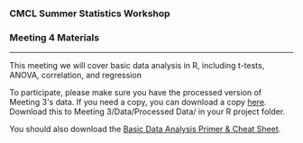 
### CMCL Summer Statistics Workshop

### Meeting 4 Materials

------------------------------------------------------------------------

This meeting we will cover basic data analysis in R, including t-tests, ANOVA, correlation, and regression

To participate, please make sure you have the processed version of Meeting 3's data. If you need a copy, you can download a copy [here](https://github.com/dconroybeam/SummerStats2025/blob/main/Meeting%204/Meeting%203%20Data%20PROCESSED.csv).
Download this to Meeting 3/Data/Processed Data/ in your R project folder.

You should also download the [Basic Data Analysis Primer & Cheat Sheet](https://github.com/dconroybeam/SummerStats2025/blob/main/Meeting%204/Data-Analysis-Primer.pdf).
